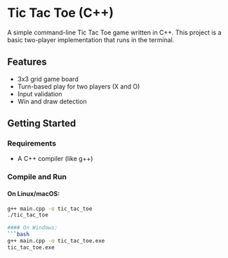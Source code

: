 # Tic Tac Toe (C++)

A simple command-line Tic Tac Toe game written in C++. This project is a basic two-player implementation that runs in the terminal.

## Features

- 3x3 grid game board
- Turn-based play for two players (X and O)
- Input validation
- Win and draw detection

## Getting Started

### Requirements

- A C++ compiler (like g++)

### Compile and Run

#### On Linux/macOS:
```bash
g++ main.cpp -o tic_tac_toe
./tic_tac_toe

#### On Windows:
```bash
g++ main.cpp -o tic_tac_toe.exe
tic_tac_toe.exe


